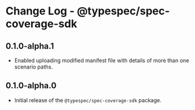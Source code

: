 # Change Log - @typespec/spec-coverage-sdk

## 0.1.0-alpha.1

- Enabled uploading modified manifest file with details of more than one scenario paths.

## 0.1.0-alpha.0

- Initial release of the `@typespec/spec-coverage-sdk` package.

